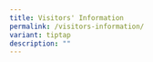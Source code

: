 ```yaml
---
title: Visitors' Information
permalink: /visitors-information/
variant: tiptap
description: ""
---
```

